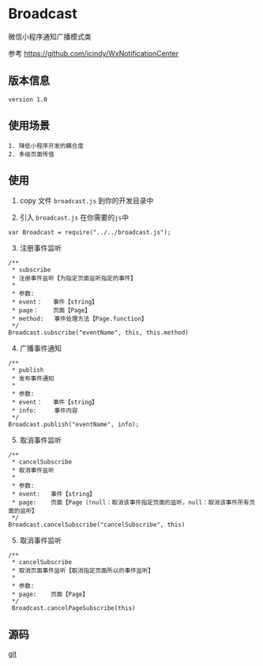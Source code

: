 # Broadcast
微信小程序通知广播模式类

参考 https://github.com/icindy/WxNotificationCenter

## 版本信息

`version 1.0`

## 使用场景
  ```
  1. 降低小程序开发的耦合度
  2. 多级页面传值
  ```

## 使用

 1. copy 文件 `broadcast.js` 到你的开发目录中

 2. 引入 `broadcast.js` 在你需要的`js`中

  ```
  var Broadcast = require("../../broadcast.js");
  ```

 3. 注册事件监听

  ```
  /**
   * subscribe
   * 注册事件监听【为指定页面监听指定的事件】
   *
   * 参数:
   * event：   事件【string】
   * page：    页面【Page】
   * method:   事件处理方法【Page.function】
   */
  Broadcast.subscribe("eventName", this, this.method)
  ```

 4. 广播事件通知

  ```
  /**
   * publish
   * 发布事件通知
   *
   * 参数:
   * event：   事件【string】
   * info:     事件内容
   */
  Broadcast.publish("eventName", info);
  ```

 5. 取消事件监听

  ```
  /**
   * cancelSubscribe
   * 取消事件监听
   *
   * 参数:
   * event:   事件【string】
   * page:    页面【Page（!null：取消该事件指定页面的监听，null：取消该事件所有页面的监听】
   */
  Broadcast.cancelSubscribe("cancelSubscribe", this)
  ```
  
 5. 取消事件监听

  ```
  /**
   * cancelSubscribe
   * 取消页面事件监听【取消指定页面所以的事件监听】
   *
   * 参数:
   * page:    页面【Page】
   */
   Broadcast.cancelPageSubscribe(this)
   ```

## 源码

[git](http://weappdev.com/) 


